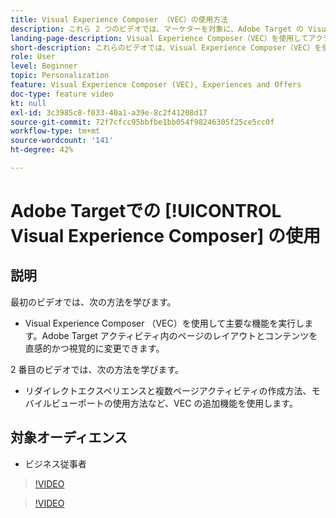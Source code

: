 ```yaml
---
title: Visual Experience Composer （VEC）の使用方法
description: これら 2 つのビデオでは、マーケターを対象に、Adobe Target の Visual Experience Composer（VEC）を紹介しています。 VEC を使用してアクティビティを作成する方法については、これらのビデオをご覧ください。
landing-page-description: Visual Experience Composer（VEC）を使用してアクティビティを作成する方法については、これらのビデオをご覧ください。
short-description: これらのビデオでは、Visual Experience Composer（VEC）を使用してアクティビティを作成する方法について説明します。
role: User
level: Beginner
topic: Personalization
feature: Visual Experience Composer (VEC), Experiences and Offers
doc-type: feature video
kt: null
exl-id: 3c3985c8-f033-40a1-a39e-8c2f41208d17
source-git-commit: 72f7cfcc95bbfbe1bb054f98246305f25ce5cc0f
workflow-type: tm+mt
source-wordcount: '141'
ht-degree: 42%

---
```


# Adobe Targetでの [!UICONTROL Visual Experience Composer] の使用

## 説明

最初のビデオでは、次の方法を学びます。

* Visual Experience Composer （VEC）を使用して主要な機能を実行します。Adobe Target アクティビティ内のページのレイアウトとコンテンツを直感的かつ視覚的に変更できます。

2 番目のビデオでは、次の方法を学びます。

* リダイレクトエクスペリエンスと複数ページアクティビティの作成方法、モバイルビューポートの使用方法など、VEC の追加機能を使用します。

## 対象オーディエンス

* ビジネス従事者

>[!VIDEO](https://video.tv.adobe.com/v/17399/?quality=12)

>[!VIDEO](https://video.tv.adobe.com/v/17401/?quality=12)
